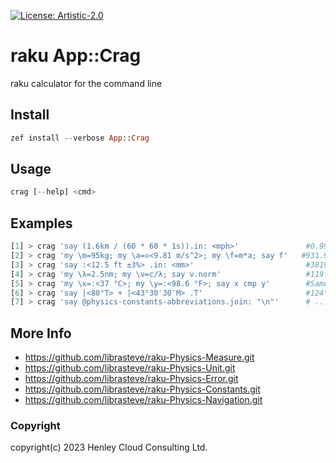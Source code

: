 [![License: Artistic-2.0](https://img.shields.io/badge/License-Artistic%202.0-0298c3.svg)](https://opensource.org/licenses/Artistic-2.0)

# raku App::Crag

raku calculator for the command line

## Install
```raku
zef install --verbose App::Crag
```

## Usage
```raku
crag [--help] <cmd>
```

## Examples
```raku
[1] > crag 'say (1.6km / (60 * 60 * 1s)).in: <mph>'               #0.994194mph
[2] > crag 'my \m=95kg; my \a=♎️<9.81 m/s^2>; my \f=m*a; say f'   #931.95N
[3] > crag 'say :<12.5 ft ±3%> .in: <mm>'                         #3810mm ±114.3
[4] > crag 'my \λ=2.5nm; my \ν=c/λ; say ν.norm'                   #119.916..PHz
[5] > crag 'my \x=:<37 °C>; my \y=:<98.6 °F>; say x cmp y'        #Same
[6] > crag 'say |<80°T> + |<43°30′30″M> .T'                       #124°ESE (T)
[7] > crag 'say @physics-constants-abbreviations.join: "\n"'      # ...
```

## More Info
- https://github.com/librasteve/raku-Physics-Measure.git
- https://github.com/librasteve/raku-Physics-Unit.git
- https://github.com/librasteve/raku-Physics-Error.git
- https://github.com/librasteve/raku-Physics-Constants.git
- https://github.com/librasteve/raku-Physics-Navigation.git

### Copyright
copyright(c) 2023 Henley Cloud Consulting Ltd.
